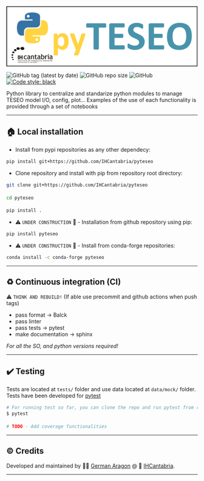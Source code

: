 
<p align="center">
<img align="center" width="600" src="docs/_static/pyTESEO_logo.png">
</p>


![GitHub tag (latest by date)](https://img.shields.io/github/v/tag/IHCantabria/pyteseo?label=latest%20tag&style=plastic)
![GitHub repo size](https://img.shields.io/github/repo-size/IHCantabria/pyteseo?style=plastic)
![GitHub](https://img.shields.io/github/license/IHCantabria/pyteseo?style=plastic)
[![Code style: black](https://img.shields.io/badge/code%20style-black-000000.svg)](https://github.com/psf/black)

Python library to centralize and standarize python modules to manage TESEO model I/O, config, plot...
Examples of the use of each functionality is provided through a set of notebooks


---

## :house: Local installation

* Install from pypi repositories as any other dependecy:
```bash
pip install git+https://github.com/IHCantabria/pyteseo
```
* Clone repository and install with pip from repository root directory:
```bash
git clone git+https://github.com/IHCantabria/pyteseo

cd pyteseo

pip install .
```


* :warning: `UNDER CONSTRUCTION` :construction: - Installation from github repository using pip:
```bash
pip install pyteseo
```
* :warning: `UNDER CONSTRUCTION` :construction: - Install from conda-forge repositories:
```bash
conda install -c conda-forge pyteseo 
```

---

## :recycle: Continuous integration (CI)

:warning: `THINK AND REBUILD!` (If able use precommit and github actions when push tags)
* pass format -> Balck
* pass linter
* pass tests -> pytest
* make documentation -> sphinx

*For all the SO, and python versions required!*

---

## :heavy_check_mark: Testing
Tests are located at `tests/` folder and use data located at `data/mock/` folder. Tests have been developed for [pytest](https://docs.pytest.org/)

```bash
# For running test so far, you can clone the repo and run pytest from repositry root directory, like:
$ pytest

# TODO - Add coverage functionalities
```

---

## :copyright: Credits
Developed and maintained by :man_technologist: [German Aragon](https://github.com/aragong) @ :office: [IHCantabria](https://github.com/IHCantabria).

---